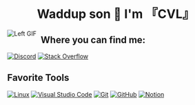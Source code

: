 <div align="center">
   <H1> Waddup son 👋 I'm 『CVL』</H1>
</div>
<div align="center">
  <img src="https://qph.cf2.quoracdn.net/main-qimg-a3b7cd7c2987ae012ea50bf571ae1d6a" alt="Left GIF" style="float: left; margin-right: 10px;">
</div>

## Where you can find me:
[![Discord](https://img.shields.io/badge/Join-Discord-7289DA?style=flat-square&logo=discord)](https://discord.gg/5Ys8gpWxTQ)
[![Stack Overflow](https://img.shields.io/badge/Find%20me%20on-Stack%20Overflow-008080?style=flat-square&logo=stackoverflow)](https://stackoverflow.com/users/23232816/cvl)

## Favorite Tools

[![Linux](https://img.shields.io/badge/Linux-FCC624?style=for-the-badge&logo=linux&logoColor=black)](https://www.linux.org/)
[![Visual Studio Code](https://img.shields.io/badge/Visual%20Studio%20Code-007ACC?style=for-the-badge&logo=visual-studio-code&logoColor=white)](https://code.visualstudio.com/)
[![Git](https://img.shields.io/badge/Git-F05032?style=for-the-badge&logo=git&logoColor=white)](https://git-scm.com/)
[![GitHub](https://img.shields.io/badge/GitHub-181717?style=for-the-badge&logo=github&logoColor=white)](https://github.com/)
[![Notion](https://img.shields.io/badge/Notion-000000?style=flat-square&logo=notion)](https://www.notion.so/)

